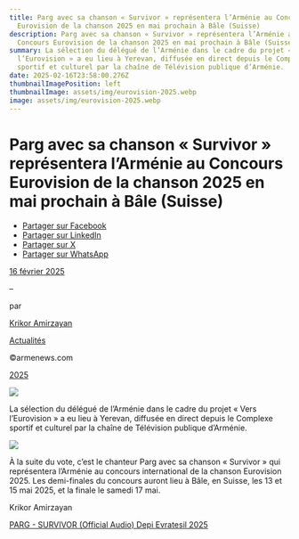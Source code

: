 ```yaml
---
title: Parg avec sa chanson « Survivor » représentera l’Arménie au Concours
  Eurovision de la chanson 2025 en mai prochain à Bâle (Suisse)
description: Parg avec sa chanson « Survivor » représentera l’Arménie au
  Concours Eurovision de la chanson 2025 en mai prochain à Bâle (Suisse)
summary: La sélection du délégué de l’Arménie dans le cadre du projet « Vers
  l’Eurovision » a eu lieu à Yerevan, diffusée en direct depuis le Complexe
  sportif et culturel par la chaîne de Télévision publique d’Arménie.
date: 2025-02-16T23:58:00.276Z
thumbnailImagePosition: left
thumbnailImage: assets/img/eurovision-2025.webp
image: assets/img/eurovision-2025.webp
---
```

<!--StartFragment-->

# Parg avec sa chanson « Survivor » représentera l’Arménie au Concours Eurovision de la chanson 2025 en mai prochain à Bâle (Suisse)

* [Partager sur Facebook](https://www.facebook.com/sharer/sharer.php?u=https%3A%2F%2Fwww.armenews.com%2Fparg-avec-sa-chanson-survivor-representera-larmenie-au-concours-eurovision-de-la-chanson-2025-en-mai-prochain-a-bale-suisse%2F&title=Parg%20avec%20sa%20chanson%20%C2%AB%20Survivor%20%C2%BB%20repr%C3%A9sentera%20l%26rsquo%3BArm%C3%A9nie%20au%20Concours%20Eurovision%20de%20la%20chanson%202025%20en%20mai%20prochain%20%C3%A0%20B%C3%A2le%20%28Suisse%29)
* [Partager sur LinkedIn](https://www.linkedin.com/shareArticle?mini=true&url=https%3A%2F%2Fwww.armenews.com%2Fparg-avec-sa-chanson-survivor-representera-larmenie-au-concours-eurovision-de-la-chanson-2025-en-mai-prochain-a-bale-suisse%2F&title=Parg%20avec%20sa%20chanson%20%C2%AB%20Survivor%20%C2%BB%20repr%C3%A9sentera%20l%26rsquo%3BArm%C3%A9nie%20au%20Concours%20Eurovision%20de%20la%20chanson%202025%20en%20mai%20prochain%20%C3%A0%20B%C3%A2le%20%28Suisse%29)
* [Partager sur X](https://x.com/share?url=https%3A%2F%2Fwww.armenews.com%2Fparg-avec-sa-chanson-survivor-representera-larmenie-au-concours-eurovision-de-la-chanson-2025-en-mai-prochain-a-bale-suisse%2F&text=Parg%20avec%20sa%20chanson%20%C2%AB%20Survivor%20%C2%BB%20repr%C3%A9sentera%20l%26rsquo%3BArm%C3%A9nie%20au%20Concours%20Eurovision%20de%20la%20chanson%202025%20en%20mai%20prochain%20%C3%A0%20B%C3%A2le%20%28Suisse%29)
* [Partager sur WhatsApp](https://api.whatsapp.com/send?text=Parg%20avec%20sa%20chanson%20%C2%AB%20Survivor%20%C2%BB%20repr%C3%A9sentera%20l%26rsquo%3BArm%C3%A9nie%20au%20Concours%20Eurovision%20de%20la%20chanson%202025%20en%20mai%20prochain%20%C3%A0%20B%C3%A2le%20%28Suisse%29%20%E2%80%94%20https%3A%2F%2Fwww.armenews.com%2Fparg-avec-sa-chanson-survivor-representera-larmenie-au-concours-eurovision-de-la-chanson-2025-en-mai-prochain-a-bale-suisse%2F)

[16 février 2025](https://www.armenews.com/parg-avec-sa-chanson-survivor-representera-larmenie-au-concours-eurovision-de-la-chanson-2025-en-mai-prochain-a-bale-suisse/)

–

par

[Krikor Amirzayan](https://www.armenews.com/author/krikor56/)

[Actualités](https://www.armenews.com/categorie/actualites/)

©armenews.com

[2025](https://www.armenews.com/parg-avec-sa-chanson-survivor-representera-larmenie-au-concours-eurovision-de-la-chanson-2025-en-mai-prochain-a-bale-suisse/)

![](https://www.armenews.com/wp-content/uploads/2025/02/444-1.jpg)

La sélection du délégué de l’Arménie dans le cadre du projet « Vers l’Eurovision » a eu lieu à Yerevan, diffusée en direct depuis le Complexe sportif et culturel par la chaîne de Télévision publique d’Arménie.

![](https://www.armenews.com/wp-content/uploads/2025/02/307518-300x193.jpg)

À la suite du vote, c’est le chanteur Parg avec sa chanson « Survivor » qui représentera l’Arménie au concours international de la chanson Eurovision 2025. Les demi-finales du concours auront lieu à Bâle, en Suisse, les 13 et 15 mai 2025, et la finale le samedi 17 mai.

Krikor Amirzayan

[PARG - SURVIVOR (Official Audio) Depi Evratesil 2025](https://www.youtube.com/embed/zySCY9ZY3Ks?feature=oembed)

<!--EndFragment-->
